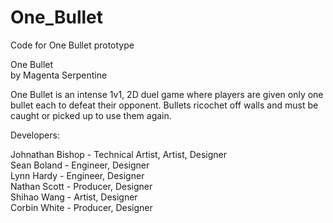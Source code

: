 # One_Bullet
Code for One Bullet prototype

One Bullet  
by Magenta Serpentine

One Bullet is an intense 1v1, 2D duel game where players are given only one bullet each to defeat their opponent. Bullets ricochet off walls and must be caught or picked up to use them again.


Developers:

Johnathan Bishop      - Technical Artist, Artist, Designer  
Sean Boland           - Engineer, Designer  
Lynn Hardy            - Engineer, Designer  
Nathan Scott          - Producer, Designer  
Shihao Wang           - Artist, Designer  
Corbin White          - Producer, Designer
